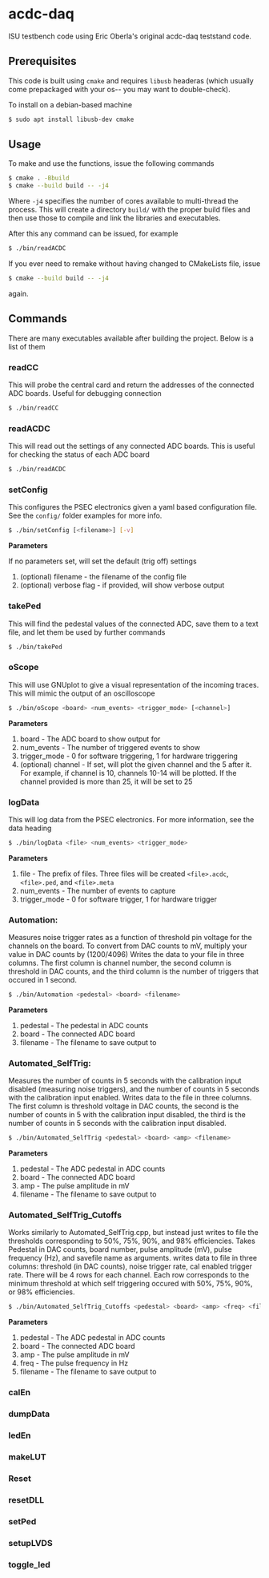 # acdc-daq
ISU testbench code using Eric Oberla's original acdc-daq teststand code.

## Prerequisites
This code is built using `cmake` and requires `libusb` headeras (which usually come prepackaged with your os-- you may want to double-check).

To install on a debian-based machine

```bash
$ sudo apt install libusb-dev cmake
```

## Usage

To make and use the functions, issue the following commands
```bash
$ cmake . -Bbuild
$ cmake --build build -- -j4
```

Where `-j4` specifies the number of cores available to multi-thread the process. This will create a directory `build/` 
with the proper build files and then use those to compile and link the libraries and executables.

After this any command can be issued, for example

```bash
$ ./bin/readACDC
```

If you ever need to remake without having changed to CMakeLists file, issue
```bash
$ cmake --build build -- -j4
```
again.

## Commands

There are many executables available after building the project. Below is a list of them

### readCC
This will probe the central card and return the addresses of the connected ADC boards. Useful for debugging connection
```bash
$ ./bin/readCC
``` 

### readACDC
This will read out the settings of any connected ADC boards. This is useful for checking the status of each ADC board
```bash
$ ./bin/readACDC
```

### setConfig
This configures the PSEC electronics given a yaml based configuration file. 
See the `config/` folder examples for more info.

```bash
$ ./bin/setConfig [<filename>] [-v] 
```

**Parameters**

If no parameters set, will set the default (trig off) settings 
1. (optional) filename - the filename of the config file
2. (optional) verbose flag - if provided, will show verbose output

### takePed
This will find the pedestal values of the connected ADC, save them to a text file, and let them be used by further commands
```bash
$ ./bin/takePed
```

### oScope
This will use GNUplot to give a visual representation of the incoming traces. This will mimic the output of an oscilloscope
```bash
$ ./bin/oScope <board> <num_events> <trigger_mode> [<channel>]
```
**Parameters**
1. board - The ADC board to show output for
2. num_events - The number of triggered events to show
3. trigger_mode - 0 for software triggering, 1 for hardware triggering
4. (optional) channel - If set, will plot the given channel and the 5 after it. For example, 
if channel is 10, channels 10-14 will be plotted. If the channel provided is
more than 25, it will be set to 25

### logData
This will log data from the PSEC electronics. For more information, see the data heading
```bash
$ ./bin/logData <file> <num_events> <trigger_mode>
```
**Parameters**
1. file - The prefix of files. Three files will be created `<file>.acdc`, `<file>.ped`, and `<file>.meta`
2. num_events - The number of events to capture
3. trigger_mode - 0 for software trigger, 1 for hardware trigger

### Automation:
Measures noise trigger rates as a function of threshold pin voltage for the channels on the board.
To convert from DAC counts to mV, multiply your value in DAC counts by (1200/4096)
Writes the data to your file in three columns. The first column is channel number, the second column is threshold in DAC counts, and the third column is the number of triggers that occured in 1 second.

```bash
$ ./bin/Automation <pedestal> <board> <filename>
```
**Parameters**
1. pedestal - The pedestal in ADC counts
2. board - The connected ADC board
3. filename - The filename to save output to

### Automated_SelfTrig:
Measures the number of counts in 5 seconds with the calibration input disabled (measuring noise triggers), and the number of counts in 5 seconds with the calibration input enabled. 
Writes data to the file in three columns. The first column is threshold voltage in DAC counts, the second is the number of counts in 5 with the calibration input disabled, the third is the number of counts in 5 seconds with the calibration input disabled.

```bash
$ ./bin/Automated_SelfTrig <pedestal> <board> <amp> <filename>
```
**Parameters**
1. pedestal - The ADC pedestal in ADC counts
2. board - The connected ADC board
3. amp - The pulse amplitude in mV
4. filename - The filename to save output to

### Automated_SelfTrig_Cutoffs
Works similarly to Automated_SelfTrig.cpp, but instead just writes to file the thresholds corresponding to 50%, 75%, 90%, and 98% efficiencies.
Takes Pedestal in DAC counts, board number, pulse amplitude (mV), pulse frequency (Hz), and savefile name as arguments.
writes data to file in three columns: threshold (in DAC counts), noise trigger rate, cal enabled trigger rate.
There will be 4 rows for each channel. Each row corresponds to the minimum threshold at which self triggering occured with 50%, 75%, 90%, or 98% efficiencies.
```bash
$ ./bin/Automated_SelfTrig_Cutoffs <pedestal> <board> <amp> <freq> <filename>
```

**Parameters**
1. pedestal - The ADC pedestal in ADC counts
2. board - The connected ADC board
3. amp - The pulse amplitude in mV
4. freq - The pulse frequency in Hz
5. filename - The filename to save output to

### calEn

### dumpData

### ledEn

### makeLUT

### Reset

### resetDLL

### setPed

### setupLVDS

### toggle_led